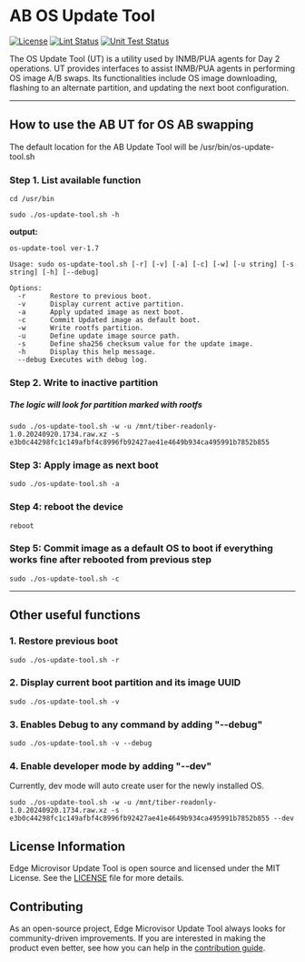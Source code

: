 # AB OS Update Tool
[![License](https://img.shields.io/badge/License-MIT-blue.svg)](./LICENSE)
[![Lint Status](https://github.com/open-edge-platform/edge-microvisor-update-tool/actions/workflows/lint-sh.yml/badge.svg)](https://github.com/open-edge-platform/edge-microvisor-update-tool/actions/workflows/lint-sh.yml)
[![Unit Test Status](https://github.com/open-edge-platform/edge-microvisor-update-tool/actions/workflows/unit-test.yml/badge.svg)](https://[github.com/intel-innersource/os.linux.tiberos.ab-update](https://github.com/open-edge-platform/edge-microvisor-update-tool)/actions/workflows/unit-test.yml)

The OS Update Tool (UT) is a utility used by INMB/PUA agents for Day 2 operations. UT provides interfaces to assist INMB/PUA agents in performing OS image A/B swaps. Its functionalities include OS image downloading, flashing to an alternate partition, and updating the next boot configuration.

___
## How to use the AB UT for OS AB swapping

The default location for the AB Update Tool will be /usr/bin/os-update-tool.sh

### Step 1. List available function
```
cd /usr/bin
```
```
sudo ./os-update-tool.sh -h
```
**output:**
```
os-update-tool ver-1.7

Usage: sudo os-update-tool.sh [-r] [-v] [-a] [-c] [-w] [-u string] [-s string] [-h] [--debug]

Options:
  -r      Restore to previous boot.
  -v      Display current active partition.
  -a      Apply updated image as next boot.
  -c      Commit Updated image as default boot.
  -w      Write rootfs partition.
  -u      Define update image source path.
  -s      Define sha256 checksum value for the update image.
  -h      Display this help message.
  --debug Executes with debug log.
```

### Step 2. Write to inactive partition

##### The logic will look for partition marked with rootfs
```
sudo ./os-update-tool.sh -w -u /mnt/tiber-readonly-1.0.20240920.1734.raw.xz -s e3b0c44298fc1c149afbf4c8996fb92427ae41e4649b934ca495991b7852b855
```

### Step 3: Apply image as next boot
```
sudo ./os-update-tool.sh -a
```

### Step 4: reboot the device
```
reboot
```

### Step 5: Commit image as a default OS to boot if everything works fine after rebooted from previous step
```
sudo ./os-update-tool.sh -c
```

___
## Other useful functions

### 1. Restore previous boot
```
sudo ./os-update-tool.sh -r
```

### 2. Display current boot partition and its image UUID
```
sudo ./os-update-tool.sh -v
```

### 3. Enables Debug to any command by adding "--debug"
```
sudo ./os-update-tool.sh -v --debug
```

### 4. Enable developer mode by adding "--dev"

Currently, dev mode will auto create user for the newly installed OS.

```
sudo ./os-update-tool.sh -w -u /mnt/tiber-readonly-1.0.20240920.1734.raw.xz -s e3b0c44298fc1c149afbf4c8996fb92427ae41e4649b934ca495991b7852b855 --dev
```
## License Information

Edge Microvisor Update Tool is open source and licensed under the MIT License. See the [LICENSE](./LICENSE) file for more details.

## Contributing

As an open-source project, Edge Microvisor Update Tool always looks for community-driven improvements. If you are interested in making the product even better, see how you can help in the [contribution guide](./CONTRIBUTING.md).

